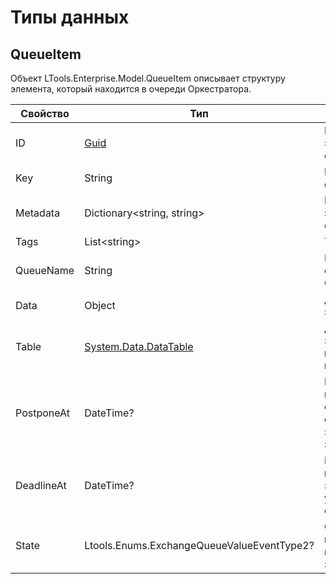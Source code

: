# Типы данных

## QueueItem

Объект LTools.Enterprise.Model.QueueItem описывает структуру элемента, который находится в очереди Оркестратора.


| Свойство    | Тип                                                             | Описание             |
| ----------- | --------------------------------------------------------------- | -------------------- |
| ID          | [Guid](https://docs.microsoft.com/ru-ru/dotnet/api/system.guid?view=net-6.0) | Идентификатор элемента очереди |
| Key         | String                                                          | Ключ элемента очереди |
| Metadata    | Dictionary\<string, string>                                     | Метаданные элемента очереди |
| Tags        | List\<string>                                                   | Теги элемента         |
| QueueName   | String                                                          | Название очереди в Оркестраторе |
| Data        | Object                                                          | Данные элемента |
| Table       | [System.Data.DataTable](https://docs.microsoft.com/ru-ru/dotnet/api/system.data.datatable?view=net-5.0) | Данные элемента, представленные в виде таблицы |
| PostponeAt  | DateTime?                                                       | Время, до которого откладывается обработка значения элемента |
| DeadlineAt  | DateTime?                                                       | Время, после которого элемент удаляется из очереди |
| State       | Ltools.Enums.ExchangeQueueValueEventType2?                      | Статус, в котором находится элемент |

